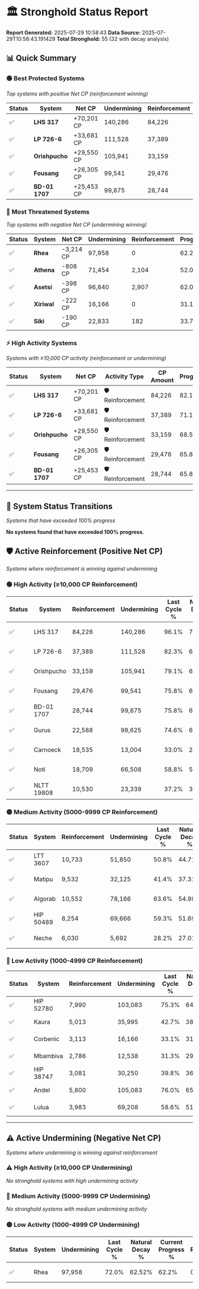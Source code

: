 # 🏛️ Stronghold Status Report

**Report Generated:** 2025-07-29 10:58:43
**Data Source:** 2025-07-29T10:58:43.191429
**Total Stronghold:** 55 (32 with decay analysis)

## 📊 Quick Summary

### 🟢 **Best Protected Systems**
*Top systems with positive Net CP (reinforcement winning)*

| Status | System | Net CP | Undermining | Reinforcement | Progress |
|--------|--------|--------|-------------|---------------|----------|
| ✅ | **LHS 317** | +70,201 CP | 140,286 | 84,226 | 82.1% |
| ✅ | **LP 726-6** | +33,681 CP | 111,528 | 37,389 | 71.1% |
| ✅ | **Orishpucho** | +29,550 CP | 105,941 | 33,159 | 68.5% |
| ✅ | **Fousang** | +26,305 CP | 99,541 | 29,476 | 65.8% |
| ✅ | **BD-01 1707** | +25,453 CP | 99,875 | 28,744 | 65.8% |

### 🔴 **Most Threatened Systems**
*Top systems with negative Net CP (undermining winning)*

| Status | System | Net CP | Undermining | Reinforcement | Progress |
|--------|--------|--------|-------------|---------------|----------|
| ✅ | **Rhea** | -3,214 CP | 97,958 | 0 | 62.2% |
| ✅ | **Athena** | -808 CP | 71,454 | 2,104 | 52.0% |
| ✅ | **Asetsi** | -398 CP | 96,840 | 2,907 | 62.0% |
| ✅ | **Xiriwal** | -222 CP | 16,166 | 0 | 31.1% |
| ✅ | **Siki** | -190 CP | 22,833 | 182 | 33.7% |

### ⚡ **High Activity Systems**
*Systems with ≥10,000 CP activity (reinforcement or undermining)*

| Status | System | Net CP | Activity Type | CP Amount | Progress |
|--------|--------|--------|---------------|-----------|----------|
| ✅ | **LHS 317** | +70,201 CP | 🛡️ Reinforcement | 84,226 | 82.1% |
| ✅ | **LP 726-6** | +33,681 CP | 🛡️ Reinforcement | 37,389 | 71.1% |
| ✅ | **Orishpucho** | +29,550 CP | 🛡️ Reinforcement | 33,159 | 68.5% |
| ✅ | **Fousang** | +26,305 CP | 🛡️ Reinforcement | 29,476 | 65.8% |
| ✅ | **BD-01 1707** | +25,453 CP | 🛡️ Reinforcement | 28,744 | 65.8% |

---

## 🔄 System Status Transitions
*Systems that have exceeded 100% progress*

**No systems found that have exceeded 100% progress.**


## 🛡️ Active Reinforcement (Positive Net CP)
*Systems where reinforcement is winning against undermining*

### 🟢 High Activity (≥10,000 CP Reinforcement)

| Status | System | Reinforcement | Undermining | Last Cycle % | Natural Decay % | Current Progress % | Current CP | Net CP | Activity |
|--------|--------|---------------|-------------|--------------|-----------------|-------------------|------------|--------|----------|
| ✅ | LHS 317 | 84,226 | 140,286 | 96.1% | 75.08% | 82.1% | 821,000 | +70,201 | 🟢 High Reinforcement |
| ✅ | LP 726-6 | 37,389 | 111,528 | 82.3% | 67.73% | 71.1% | 711,000 | +33,681 | 🟢 High Reinforcement |
| ✅ | Orishpucho | 33,159 | 105,941 | 79.1% | 65.54% | 68.5% | 685,000 | +29,550 | 🟢 High Reinforcement |
| ✅ | Fousang | 29,476 | 99,541 | 75.8% | 63.17% | 65.8% | 657,999 | +26,305 | 🟢 High Reinforcement |
| ✅ | BD-01 1707 | 28,744 | 99,875 | 75.8% | 63.25% | 65.8% | 657,999 | +25,453 | 🟢 High Reinforcement |
| ✅ | Gurus | 22,588 | 98,625 | 74.6% | 62.77% | 64.7% | 647,000 | +19,325 | 🟢 High Reinforcement |
| ✅ | Carnoeck | 18,535 | 13,004 | 33.0% | 29.87% | 31.7% | 317,000 | +18,326 | 🟢 High Reinforcement |
| ✅ | Noti | 18,709 | 66,508 | 58.8% | 50.44% | 52.1% | 521,000 | +16,620 | 🟢 High Reinforcement |
| ✅ | NLTT 19808 | 10,530 | 23,339 | 37.2% | 33.89% | 34.9% | 349,000 | +10,085 | 🟢 High Reinforcement |

### 🟡 Medium Activity (5000-9999 CP Reinforcement)

| Status | System | Reinforcement | Undermining | Last Cycle % | Natural Decay % | Current Progress % | Current CP | Net CP | Activity |
|--------|--------|---------------|-------------|--------------|-----------------|-------------------|------------|--------|----------|
| ✅ | LTT 3607 | 10,733 | 51,850 | 50.8% | 44.71% | 45.6% | 456,000 | +8,922 | 🟡 Medium Reinforcement |
| ✅ | Matipu | 9,532 | 32,125 | 41.4% | 37.31% | 38.2% | 382,000 | +8,884 | 🟡 Medium Reinforcement |
| ✅ | Algorab | 10,552 | 78,166 | 63.6% | 54.98% | 55.8% | 557,999 | +8,203 | 🟡 Medium Reinforcement |
| ✅ | HIP 50489 | 8,254 | 69,666 | 59.3% | 51.69% | 52.3% | 523,000 | +6,139 | 🟡 Medium Reinforcement |
| ✅ | Neche | 6,030 | 5,692 | 28.2% | 27.01% | 27.6% | 276,000 | +5,949 | 🟡 Medium Reinforcement |

### 🔴 Low Activity (1000-4999 CP Reinforcement)

| Status | System | Reinforcement | Undermining | Last Cycle % | Natural Decay % | Current Progress % | Current CP | Net CP | Activity |
|--------|--------|---------------|-------------|--------------|-----------------|-------------------|------------|--------|----------|
| ✅ | HIP 52780 | 7,990 | 103,083 | 75.3% | 64.53% | 65.0% | 650,000 | +4,694 | 🔵 Low Reinforcement |
| ✅ | Kaura | 5,013 | 35,995 | 42.7% | 38.70% | 39.1% | 391,000 | +3,983 | 🔵 Low Reinforcement |
| ✅ | Corbenic | 3,113 | 16,166 | 33.1% | 31.19% | 31.5% | 315,000 | +3,069 | 🔵 Low Reinforcement |
| ✅ | Mbambiva | 2,786 | 12,538 | 31.3% | 29.73% | 30.0% | 300,000 | +2,698 | 🔵 Low Reinforcement |
| ✅ | HIP 38747 | 3,081 | 30,250 | 39.8% | 36.56% | 36.8% | 368,000 | +2,417 | 🔵 Low Reinforcement |
| ✅ | Andel | 5,800 | 105,083 | 76.0% | 65.27% | 65.5% | 655,000 | +2,347 | 🔵 Low Reinforcement |
| ✅ | Lulua | 3,983 | 69,208 | 58.6% | 51.51% | 51.7% | 517,000 | +1,888 | 🔵 Low Reinforcement |


---

## ⚠️ Active Undermining (Negative Net CP)
*Systems where undermining is winning against reinforcement*

### ⚠️ High Activity (≥10,000 CP Undermining)

*No stronghold systems with high undermining activity*

### 🔶 Medium Activity (5000-9999 CP Undermining)

*No stronghold systems with medium undermining activity*

### 🟡 Low Activity (1000-4999 CP Undermining)

| Status | System | Undermining | Last Cycle % | Natural Decay % | Current Progress % | Reinforcement | Current CP | Net CP | Activity |
|--------|--------|-------------|--------------|-----------------|-------------------|---------------|------------|--------|----------|
| ✅ | Rhea | 97,958 | 72.0% | 62.52% | 62.2% | 0 | 622,000 | -3,214 | 🟡 Low Undermining |
